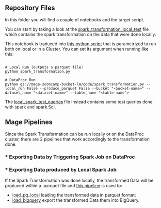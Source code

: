 ## Repository Files

In this folder you will find a couple of notebooks and the target script.

You can start by taking a look at the [spark_transformation_local_test](https://github.com/lorenzomighie/batch-processing-fifa-dataset-on-gcp/blob/main/spark/spark_transformation_local_test.ipynb) file which contains the spark transformation on the data that were done locally.

This notebook is traduced into [this python script](https://github.com/lorenzomighie/batch-processing-fifa-dataset-on-gcp/blob/main/spark/spark_transformation.py) that is parametrized to run both on local or in a Cluster.
You can set its argument when running like this:
```shell

# Local Run (outputs a parquet file)
python spark_transformation.py

# DataProc Run
python gs://mage-zoomcamp-bucket-lm/code/spark_transformation.py --local_run False --produce_parquet False --bucket "<bucket-name>" --dataset_name "<dataset-name>" --table_name "<table-name">
```

The [local_spark_test_queries](https://github.com/lorenzomighie/batch-processing-fifa-dataset-on-gcp/blob/main/spark/local_spark_test_queries.ipynb) file instead contains some test queries done with spark and spark.Sql.

## Mage Pipelines

Since the Spark Transformation can be run locally or on the DataProc cluster, there are 2 pipelines that work accordingly to the transformation done.

### * Exporting Data by Triggering Spark Job on DataProc

### * Exporting Data produced by Local Spark Job
If the Spark Transformation was done locally, the transformed Data will be produced within a .parquet file and [this pipeline](https://github.com/lorenzomighie/batch-processing-fifa-dataset-on-gcp/tree/main/mage/fifa-processing/pipelines/local_pq_2_bigquery) is used to:
* [load_pq_local](https://github.com/lorenzomighie/batch-processing-fifa-dataset-on-gcp/blob/main/mage/fifa-processing/data_loaders/load_pq_local.py) loading the transformed data in parquet format;
* [load_bigquery](https://github.com/lorenzomighie/batch-processing-fifa-dataset-on-gcp/blob/main/mage/fifa-processing/data_exporters/load_bigquery.sql) export the transformed Data them into BigQuery.
